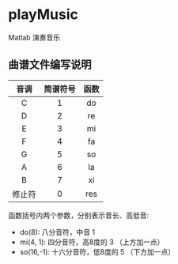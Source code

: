 # playMusic

 Matlab 演奏音乐

## 曲谱文件编写说明

|音调|简谱符号|函数|
|:--:|:--:|:--:|
|C|1|do|
|D|2|re|
|E|3|mi|
|F|4|fa|
|G|5|so|
|A|6|la|
|B|7|xi|
|修止符|0|res|

函数括号内两个参数，分别表示音长、高低音:

- do(8): 八分音符，中音 1
- mi(4, 1): 四分音符，高8度的 3 （上方加一点）
- so(16,-1): 十六分音符，低8度的 5 （下方加一点）
